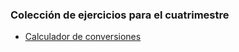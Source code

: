 ### Colección de ejercicios para el cuatrimestre
- [Calculador de conversiones](https://github.com/totorios99/ejercicios_clase/blob/master/conversor.cpp)
